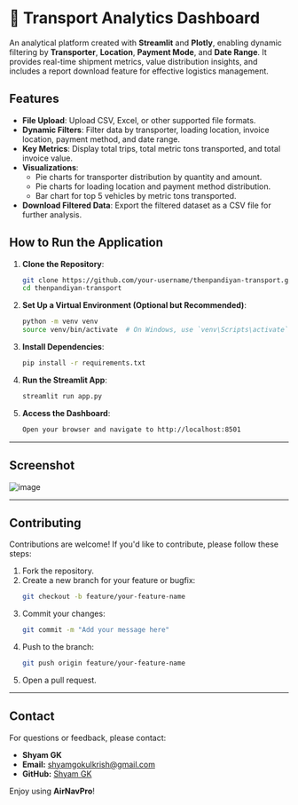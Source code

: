 # 🚚 Transport Analytics Dashboard

An analytical platform created with **Streamlit** and **Plotly**, enabling dynamic filtering by **Transporter**, **Location**, **Payment Mode**, and **Date Range**. It provides real-time shipment metrics, value distribution insights, and includes a report download feature for effective logistics management.

## Features

- **File Upload**: Upload CSV, Excel, or other supported file formats.
- **Dynamic Filters**: Filter data by transporter, loading location, invoice location, payment method, and date range.
- **Key Metrics**: Display total trips, total metric tons transported, and total invoice value.
- **Visualizations**:
  - Pie charts for transporter distribution by quantity and amount.
  - Pie charts for loading location and payment method distribution.
  - Bar chart for top 5 vehicles by metric tons transported.
- **Download Filtered Data**: Export the filtered dataset as a CSV file for further analysis.

## How to Run the Application

1. **Clone the Repository**:
   ```bash
   git clone https://github.com/your-username/thenpandiyan-transport.git
   cd thenpandiyan-transport
2. **Set Up a Virtual Environment (Optional but Recommended)**:
   ```bash
   python -m venv venv
   source venv/bin/activate  # On Windows, use `venv\Scripts\activate`
3. **Install Dependencies**:
   ```bash
   pip install -r requirements.txt
4. **Run the Streamlit App**:
   ```bash
   streamlit run app.py
5. **Access the Dashboard**:
   ```bash
   Open your browser and navigate to http://localhost:8501

---
## Screenshot
![image](https://github.com/user-attachments/assets/86e2392c-aeda-4a38-bc7d-4fdad97119f9)


---
## Contributing
Contributions are welcome! If you'd like to contribute, please follow these steps:

1. Fork the repository.
2. Create a new branch for your feature or bugfix:
   ```bash
   git checkout -b feature/your-feature-name
   ```
3. Commit your changes:
   ```bash
   git commit -m "Add your message here"
   ```
4. Push to the branch:
   ```bash
   git push origin feature/your-feature-name
   ```
5. Open a pull request.

---

## Contact
For questions or feedback, please contact:

- **Shyam GK**  
- **Email:** shyamgokulkrish@gmail.com  
- **GitHub:** [Shyam GK](https://github.com/Shyam-GK)

Enjoy using **AirNavPro**!

   

